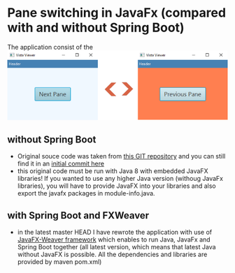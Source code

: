 # Pane switching in JavaFx (compared with and without Spring Boot)
The application consist of the 
![screenshot](doc/img/screenshot.png)
## without Spring Boot
* Original souce code was taken from [this GIT repository](https://gist.github.com/jewelsea/6460130) and you can still find it in an [initial commit here](https://github.com/JinyKafe/JavaFx_pane_switching/commit/c22b7ca54e80a0fc8dfdac326db801038890bfe7)
* this original code must be run with Java 8 with embedded JavaFX libraries! If you wanted to use any higher Java version (withoug JavaFx libraries), you will have to provide JavaFX into your libraries and also export the javafx packages in module-info.java.

## with Spring Boot and FXWeaver
* in the latest master HEAD I have rewrote the application with use of [JavaFX-Weaver framework](https://github.com/rgielen/javafx-weaver) which enables to run Java, JavaFx and Spring Boot together (all latest version, which means that latest Java without JavaFX is possible. All the dependencies and libraries are provided by maven pom.xml)


